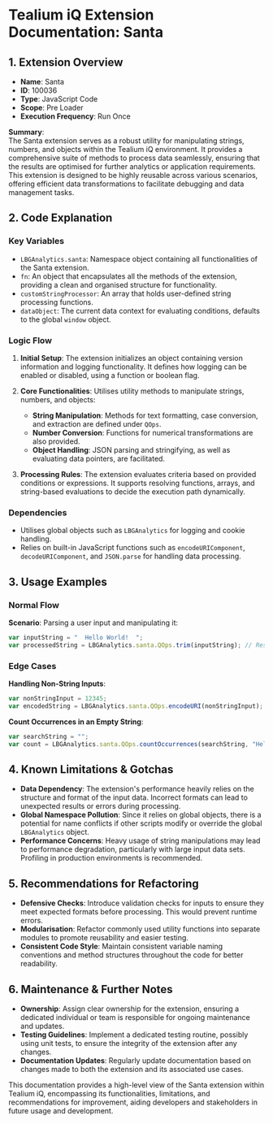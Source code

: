 # Tealium iQ Extension Documentation: **Santa**

## 1. **Extension Overview**
- **Name**: Santa
- **ID**: 100036
- **Type**: JavaScript Code
- **Scope**: Pre Loader
- **Execution Frequency**: Run Once

**Summary**:  
The Santa extension serves as a robust utility for manipulating strings, numbers, and objects within the Tealium iQ environment. It provides a comprehensive suite of methods to process data seamlessly, ensuring that the results are optimised for further analytics or application requirements. This extension is designed to be highly reusable across various scenarios, offering efficient data transformations to facilitate debugging and data management tasks.

## 2. **Code Explanation**

### Key Variables
- `LBGAnalytics.santa`: Namespace object containing all functionalities of the Santa extension.
- `fn`: An object that encapsulates all the methods of the extension, providing a clean and organised structure for functionality.
- `customStringProcessor`: An array that holds user-defined string processing functions.
- `dataObject`: The current data context for evaluating conditions, defaults to the global `window` object.

### Logic Flow
1. **Initial Setup**: The extension initializes an object containing version information and logging functionality. It defines how logging can be enabled or disabled, using a function or boolean flag.
   
2. **Core Functionalities**: Utilises utility methods to manipulate strings, numbers, and objects:
   - **String Manipulation**: Methods for text formatting, case conversion, and extraction are defined under `QOps`.
   - **Number Conversion**: Functions for numerical transformations are also provided.
   - **Object Handling**: JSON parsing and stringifying, as well as evaluating data pointers, are facilitated.

3. **Processing Rules**: The extension evaluates criteria based on provided conditions or expressions. It supports resolving functions, arrays, and string-based evaluations to decide the execution path dynamically.

### Dependencies
- Utilises global objects such as `LBGAnalytics` for logging and cookie handling.
- Relies on built-in JavaScript functions such as `encodeURIComponent`, `decodeURIComponent`, and `JSON.parse` for handling data processing.

## 3. **Usage Examples**

### Normal Flow
**Scenario**: Parsing a user input and manipulating it:
```javascript
var inputString = "  Hello World!  ";
var processedString = LBGAnalytics.santa.QOps.trim(inputString); // Results in "Hello World!"
```

### Edge Cases
**Handling Non-String Inputs**:
```javascript
var nonStringInput = 12345;
var encodedString = LBGAnalytics.santa.QOps.encodeURI(nonStringInput); // Results in "12345"
```

**Count Occurrences in an Empty String**:
```javascript
var searchString = "";
var count = LBGAnalytics.santa.QOps.countOccurrences(searchString, "Hello"); // Results in 0
```

## 4. **Known Limitations & Gotchas**
- **Data Dependency**: The extension's performance heavily relies on the structure and format of the input data. Incorrect formats can lead to unexpected results or errors during processing.
- **Global Namespace Pollution**: Since it relies on global objects, there is a potential for name conflicts if other scripts modify or override the global `LBGAnalytics` object.
- **Performance Concerns**: Heavy usage of string manipulations may lead to performance degradation, particularly with large input data sets. Profiling in production environments is recommended.

## 5. **Recommendations for Refactoring**
- **Defensive Checks**: Introduce validation checks for inputs to ensure they meet expected formats before processing. This would prevent runtime errors.
- **Modularisation**: Refactor commonly used utility functions into separate modules to promote reusability and easier testing.
- **Consistent Code Style**: Maintain consistent variable naming conventions and method structures throughout the code for better readability.

## 6. **Maintenance & Further Notes**
- **Ownership**: Assign clear ownership for the extension, ensuring a dedicated individual or team is responsible for ongoing maintenance and updates.
- **Testing Guidelines**: Implement a dedicated testing routine, possibly using unit tests, to ensure the integrity of the extension after any changes.
- **Documentation Updates**: Regularly update documentation based on changes made to both the extension and its associated use cases.

This documentation provides a high-level view of the Santa extension within Tealium iQ, encompassing its functionalities, limitations, and recommendations for improvement, aiding developers and stakeholders in future usage and development.